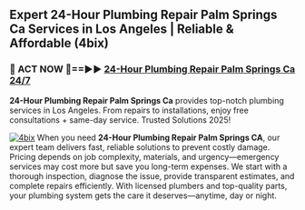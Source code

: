 ## Expert 24-Hour Plumbing Repair Palm Springs Ca Services in Los Angeles | Reliable & Affordable (4bix)  

<h3>🚿 ACT NOW 🌟==►► <a href="https://tinyurl.com/2ne6vx2x" rel="nofollow">24-Hour Plumbing Repair Palm Springs Ca 24/7</a></h3>

**24-Hour Plumbing Repair Palm Springs Ca** provides top-notch plumbing services in Los Angeles. From repairs to installations, enjoy free consultations + same-day service. Trusted Solutions 2025!

[![4bix](https://i.imgur.com/4PFF4AK.jpeg)](https://tinyurl.com/2ne6vx2x)
When you need **24-Hour Plumbing Repair Palm Springs CA**, our expert team delivers fast, reliable solutions to prevent costly damage. Pricing depends on job complexity, materials, and urgency—emergency services may cost more but save you long-term expenses. We start with a thorough inspection, diagnose the issue, provide transparent estimates, and complete repairs efficiently. With licensed plumbers and top-quality parts, your plumbing system gets the care it deserves—anytime, day or night.